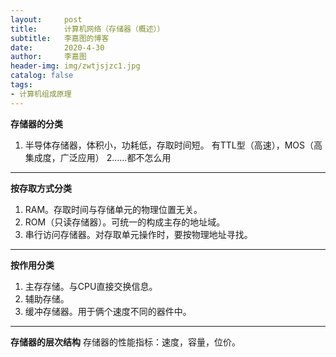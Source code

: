 ```yaml
---
layout:     post
title:      计算机网络（存储器（概述））
subtitle:   李嘉图的博客
date:       2020-4-30
author:     李嘉图
header-img: img/zwtjsjzc1.jpg
catalog: false
tags:
- 计算机组成原理
---
```

**存储器的分类**
1. 半导体存储器，体积小，功耗低，存取时间短。
有TTL型（高速），MOS（高集成度，广泛应用）
2……都不怎么用

---
**按存取方式分类**
1. RAM。存取时间与存储单元的物理位置无关。
2. ROM（只读存储器）。可统一的构成主存的地址域。
3. 串行访问存储器。对存取单元操作时，要按物理地址寻找。

---
**按作用分类**
1. 主存存储。与CPU直接交换信息。
2. 辅助存储。
3. 缓冲存储器。用于俩个速度不同的器件中。

---
**存储器的层次结构**
存储器的性能指标：速度，容量，位价。
